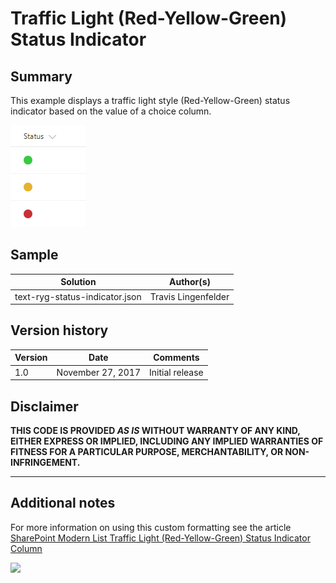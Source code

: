 # Traffic Light (Red-Yellow-Green) Status Indicator

## Summary
This example displays a traffic light style (Red-Yellow-Green) status indicator based on the value of a choice column.

![screenshot of the sample](./screenshot.png)

## Sample

Solution|Author(s)
--------|---------
text-ryg-status-indicator.json | Travis Lingenfelder

## Version history

Version|Date|Comments
-------|----|--------
1.0|November 27, 2017|Initial release

## Disclaimer
**THIS CODE IS PROVIDED *AS IS* WITHOUT WARRANTY OF ANY KIND, EITHER EXPRESS OR IMPLIED, INCLUDING ANY IMPLIED WARRANTIES OF FITNESS FOR A PARTICULAR PURPOSE, MERCHANTABILITY, OR NON-INFRINGEMENT.**

---

## Additional notes

For more information on using this custom formatting see the article [SharePoint Modern List Traffic Light (Red-Yellow-Green) Status Indicator Column](http://www.constellationsolutions.com/how-to/sharepoint-modern-list-traffic-light-red-yellow-green-status-indicator-column/)

<img src="https://telemetry.sharepointpnp.com/sp-dev-column-formatting/samples/generic-ryg-status-indicator" />